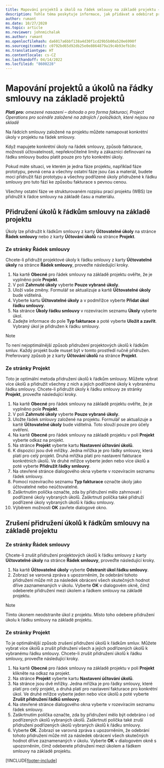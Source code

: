 ```yaml
---
title: Mapování projektů a úkolů na řádek smlouvy na základě projektu – omezené
description: Tohle téma poskytuje informace, jak přidávat a odebírat projekty a úkoly na řádek smlouvy.
author: rumant
ms.date: 10/27/2020
ms.topic: article
ms.reviewer: johnmichalak
ms.author: rumant
ms.openlocfilehash: da6017a6bbf138a4d30f1cd29b5b00a520e6990f
ms.sourcegitcommit: c0792bd65d92db25e0e8864879a19c4b93efb10c
ms.translationtype: HT
ms.contentlocale: cs-CZ
ms.lasthandoff: 04/14/2022
ms.locfileid: "8600228"
---
```

# <a name="map-projects-and-tasks-to-a-project-based-contract-line"></a>Mapování projektů a úkolů na řádky smlouvy na základě projektů 

_**Platí pro:** omezené nasazení – dohoda o pro forma fakturaci, Project Operations pro scénáře založené na zdrojích / položkách, které nejsou na skladě_

Na řádcích smlouvy založené na projektu můžete namapovat konkrétní úkoly v projektu na řádek smlouvy.

Když mapujete konkrétní úkoly na řádek smlouvy, způsob fakturace, možnosti účtovatelnosti, nepřekročitelné limity a zákazníci definovaní na řádku smlouvy budou platit pouze pro tyto konkrétní úkoly.

Pokud máte situaci, ve kterém je jedna fáze projektu, například fáze prototypu, pevná cena a všechny ostatní fáze jsou čas a materiál, budete moci přidružit fázi prototypu a všechny podřízené úkoly přidružené k řádku smlouvy pro tuto fázi ke způsobu fakturace s pevnou cenou.

Všechny ostatní fáze ve strukturovaném rozpisu prací projektu (WBS) lze přidružit k řádce smlouvy na základě času a materiálu.

## <a name="associate-tasks-to-project-based-contract-lines"></a>Přidružení úkolů k řádkům smlouvy na základě projektu

Úkoly lze přidružit k řádkům smlouvy z karty **Účtovatelné úkoly** na stránce **Řádek smlouvy** nebo z karty **Účtování úkolů** na stránce **Projekt**.

### <a name="from-the-contract-line-page"></a>Ze stránky Řádek smlouvy

Chcete-li přidružit projektové úkoly k řádku smlouvy z karty **Účtovatelné úkoly** na stránce **Řádek smlouvy**, proveďte následující kroky.

1. Na kartě **Obecné** pro řádek smlouvy na základě projektu ověřte, že je vyplněno pole **Projekt**.
2. V poli **Zahrnuté úkoly** vyberte **Pouze vybrané úkoly**.
3. Uloží vaše změny. Formulář se aktualizuje a kartě **Účtovatelné úkoly** bude viditelná.
4. Vyberte kartu **Účtovatelné úkoly** a v podmřížce vyberte **Přidat úkol řádku smlouvy**.
5. Na stránce **Úkoly řádku smlouvy** v rozevíracím seznamu **Úkoly** vyberte úkol. 
6. Zadejte informace do pole **Typ fakturace** a poté vyberte **Uložit a zavřít**. Vybraný úkol je přidružen k řádku smlouvy.

> [!NOTE]
> To není nejoptimálnější způsob přidružení projektových úkolů k řádkům smluv. Každý projekt bude muset být v tomto prostředí ručně přidružen. Preferovaný způsob je z karty **Účtování úkolů** na stránce **Projekt**.

### <a name="from-the-project-page"></a>Ze stránky Projekt

Toto je optimální metoda přidružení úkolů k řádkům smlouvy. Můžete vybrat více úkolů a přidružit všechny z nich a jejich podřízené úkoly k vybranému řádku smlouvy. Chcete-li přidružit úkoly k řádku smlouvy ze stránky **Projekt**, proveďte následující kroky.

1. Na kartě **Obecné** pro řádek smlouvy na základě projektu ověřte, že je vyplněno pole **Projekt**.
2. V poli **Zahrnuté úkoly** vyberte **Pouze vybrané úkoly**.
3. Uložte řádek smlouvy založené na projektu. Formulář se aktualizuje a kartě **Účtovatelné úkoly** bude viditelná. Toto slouží pouze pro účely ověření.
4. Na kartě **Obecné** pro řádek smlouvy na základě projektu v poli **Projekt** vyberte odkaz na projekt.
5. Na stránce **Projekt** vyberte kartu **Nastavení účtování úkolů**.
6. K dispozici jsou dvě mřížky. Jedna mřížka je pro řádky smlouvy, která platí pro celý projekt. Druhá mřížka platí pro nastavení fakturace konkrétních úkolů. Ve druhé mřížce vyberte jeden nebo více úkolů a poté vyberte **Přidružit řádky smlouvy**.
7. Na otevřené stránce dialogového okna vyberte v rozevíracím seznamu řádek smlouvy.
8. Pomocí rozevíracího seznamu **Typ fakturace** označte úkoly jako účtovatelné nebo neúčtovatelné.
9. Zaškrtnutím políčka označte, zda by přidružení mělo zahrnovat i podřízené úkoly vybraných úkolů. Zaškrtnutí políčka také přidruží podřízené úkoly vybraných úkolů k řádku smlouvy.
10. Výběrem možnosti **OK** zavřete dialogové okno.

## <a name="unassociate-tasks-from-project-based-contract-lines"></a>Zrušení přidružení úkolů k řádkům smlouvy na základě projektu

### <a name="from-the-contract-line-page"></a>Ze stránky Řádek smlouvy

Chcete-li zrušit přidružení projektových úkolů k řádku smlouvy z karty **Účtovatelné úkoly** na stránce **Řádek smlouvy**, proveďte následující kroky.

1. Na kartě **Účtovatelné úkoly** vyberte **Odstranit úkol řádku smlouvy**.
2. Zobrazí se varovná zpráva s upozorněním, že odebrání tohoto přidružení může mít za následek obrácení všech skutečných hodnot dříve zaznamenaných v úkolu. Vyberte **OK** v dialogovém okně, čímž odeberete přidružení mezi úkolem a řádkem smlouvy na základě projektu. 

> [!NOTE]
> Tímto úkonem neodstraníte úkol z projektu. Místo toho odebere přidružení úkolu k řádku smlouvy na základě projektu.

### <a name="from-the-project-page"></a>Ze stránky Projekt

To je optimálnější způsob zrušení přidružení úkolů k řádkům smluv. Můžete vybrat více úkolů a zrušit přidružení všech a jejich podřízených úkolů k vybranému řádku smlouvy. Chcete-li zrušit přidružení úkolů k řádku smlouvy, proveďte následující kroky.

1. Na kartě **Obecné** pro řádek smlouvy na základě projektu v poli **Projekt** klikněte na odkaz na projekt.
2. Na stránce **Projekt** vyberte kartu **Nastavení účtování úkolů**.
3. Na stránce jsou dvě mřížky. Jedna mřížka je pro řádky smlouvy, které platí pro celý projekt, a druhá platí pro nastavení fakturace pro konkrétní úkol. Ve druhé mřížce vyberte jeden nebo více úkolů a poté vyberte **Zrušit přidružení řádků smlouvy**.
4. Na otevřené stránce dialogového okna vyberte v rozevíracím seznamu řádek smlouvy.
5. Zaškrtnutím políčka označte, zda by přidružení mělo být odebráno i od podřízených úkolů vybraných úkolů. Zaškrtnutí políčka také zruší přidružení podřízených úkolů vybraných úkolů k řádku smlouvy.
6. Vyberte **OK**. Zobrazí se varovná zpráva s upozorněním, že odebrání tohoto přidružení může mít za následek obrácení všech skutečných hodnot dříve zaznamenaných v úkolu. Vyberte **OK** v dialogovém okně s upozorněním, čímž odeberete přidružení mezi úkolem a řádkem smlouvy na základě projektu.


[!INCLUDE[footer-include](../../includes/footer-banner.md)]
